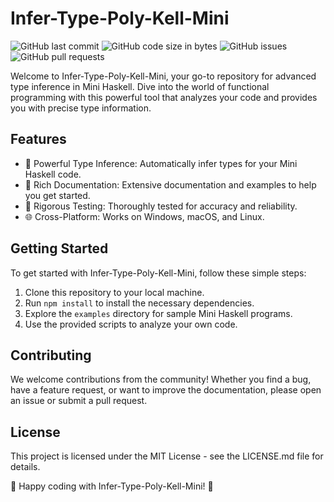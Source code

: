 # Infer-Type-Poly-Kell-Mini

![GitHub last commit](https://img.shields.io/github/last-commit/yourusername/Infer-Type-Poly-Kell-Mini)
![GitHub code size in bytes](https://img.shields.io/github/languages/code-size/yourusername/Infer-Type-Poly-Kell-Mini)
![GitHub issues](https://img.shields.io/github/issues-raw/yourusername/Infer-Type-Poly-Kell-Mini)
![GitHub pull requests](https://img.shields.io/github/issues-pr/yourusername/Infer-Type-Poly-Kell-Mini)

Welcome to Infer-Type-Poly-Kell-Mini, your go-to repository for advanced type inference in Mini Haskell. Dive into the world of functional programming with this powerful tool that analyzes your code and provides you with precise type information.

## Features

- 🚀 Powerful Type Inference: Automatically infer types for your Mini Haskell code.
- 📖 Rich Documentation: Extensive documentation and examples to help you get started.
- 🧪 Rigorous Testing: Thoroughly tested for accuracy and reliability.
- 🌐 Cross-Platform: Works on Windows, macOS, and Linux.

## Getting Started

To get started with Infer-Type-Poly-Kell-Mini, follow these simple steps:

1. Clone this repository to your local machine.
2. Run `npm install` to install the necessary dependencies.
3. Explore the `examples` directory for sample Mini Haskell programs.
4. Use the provided scripts to analyze your own code.

## Contributing

We welcome contributions from the community! Whether you find a bug, have a feature request, or want to improve the documentation, please open an issue or submit a pull request.

## License

This project is licensed under the MIT License - see the LICENSE.md file for details.

🚀 Happy coding with Infer-Type-Poly-Kell-Mini! 🚀
